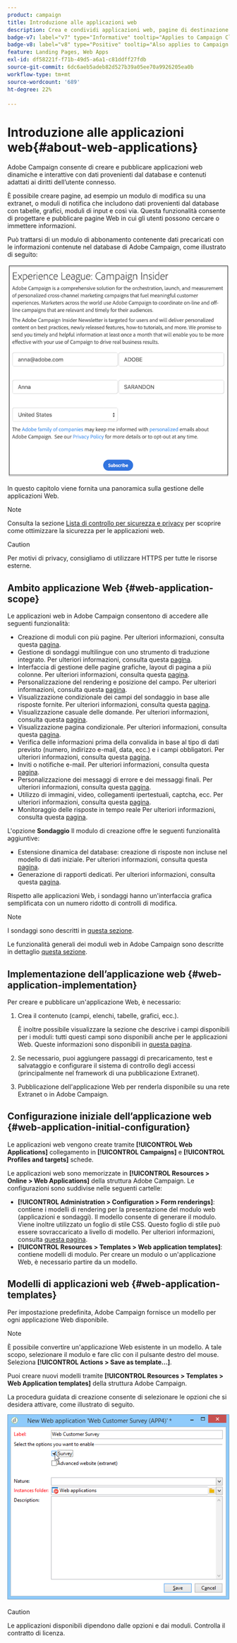 ```yaml
---
product: campaign
title: Introduzione alle applicazioni web
description: Crea e condividi applicazioni web, pagine di destinazione e sondaggi dinamici
badge-v7: label="v7" type="Informative" tooltip="Applies to Campaign Classic v7"
badge-v8: label="v8" type="Positive" tooltip="Also applies to Campaign v8"
feature: Landing Pages, Web Apps
exl-id: df58221f-f71b-49d5-a6a1-c81ddff27fdb
source-git-commit: 6dc6aeb5adeb82d527b39a05ee70a9926205ea0b
workflow-type: tm+mt
source-wordcount: '689'
ht-degree: 22%

---
```


# Introduzione alle applicazioni web{#about-web-applications}



Adobe Campaign consente di creare e pubblicare applicazioni web dinamiche e interattive con dati provenienti dal database e contenuti adattati ai diritti dell’utente connesso.

È possibile creare pagine, ad esempio un modulo di modifica su una extranet, o moduli di notifica che includono dati provenienti dal database con tabelle, grafici, moduli di input e così via. Questa funzionalità consente di progettare e pubblicare pagine Web in cui gli utenti possono cercare o immettere informazioni.

Può trattarsi di un modulo di abbonamento contenente dati precaricati con le informazioni contenute nel database di Adobe Campaign, come illustrato di seguito:

![](assets/webapp_form_sample.png)

In questo capitolo viene fornita una panoramica sulla gestione delle applicazioni Web.

>[!NOTE]
>
>Consulta la sezione [Lista di controllo per sicurezza e privacy](https://helpx.adobe.com/it/campaign/kb/acc-security.html) per scoprire come ottimizzare la sicurezza per le applicazioni web.

>[!CAUTION]
>
>Per motivi di privacy, consigliamo di utilizzare HTTPS per tutte le risorse esterne.

## Ambito applicazione Web {#web-application-scope}

Le applicazioni web in Adobe Campaign consentono di accedere alle seguenti funzionalità:

* Creazione di moduli con più pagine. Per ulteriori informazioni, consulta questa [pagina](about-web-forms.md).
* Gestione di sondaggi multilingue con uno strumento di traduzione integrato. Per ulteriori informazioni, consulta questa [pagina](translating-a-web-application.md).
* Interfaccia di gestione delle pagine grafiche, layout di pagina a più colonne. Per ulteriori informazioni, consulta questa [pagina](designing-a-web-application.md).
* Personalizzazione del rendering e posizione del campo. Per ulteriori informazioni, consulta questa [pagina](editing-content.md#adding-personalization-content).
* Visualizzazione condizionale dei campi del sondaggio in base alle risposte fornite. Per ulteriori informazioni, consulta questa [pagina](form-rendering.md#defining-fields-conditional-display).
* Visualizzazione casuale delle domande. Per ulteriori informazioni, consulta questa [pagina](../../surveys/using/building-a-survey.md#adding-questions).
* Visualizzazione pagina condizionale. Per ulteriori informazioni, consulta questa [pagina](defining-web-forms-page-sequencing.md#conditional-page-display).
* Verifica delle informazioni prima della convalida in base al tipo di dati previsto (numero, indirizzo e-mail, data, ecc.) e i campi obbligatori. Per ulteriori informazioni, consulta questa [pagina](form-rendering.md#defining-control-settings).
* Inviti o notifiche e-mail. Per ulteriori informazioni, consulta questa [pagina](publishing-a-web-form.md#delivering-a-form-via-email).
* Personalizzazione dei messaggi di errore e dei messaggi finali. Per ulteriori informazioni, consulta questa [pagina](defining-web-forms-properties.md#setting-up-an-error-page).
* Utilizzo di immagini, video, collegamenti ipertestuali, captcha, ecc. Per ulteriori informazioni, consulta questa [pagina](editing-content.md).
* Monitoraggio delle risposte in tempo reale Per ulteriori informazioni, consulta questa [pagina](../../surveys/using/publish--track-and-use-collected-data.md#response-tracking).

L&#39;opzione **Sondaggio** Il modulo di creazione offre le seguenti funzionalità aggiuntive:

* Estensione dinamica del database: creazione di risposte non incluse nel modello di dati iniziale. Per ulteriori informazioni, consulta questa [pagina](../../surveys/using/managing-answers.md#storing-collected-answers).
* Generazione di rapporti dedicati. Per ulteriori informazioni, consulta questa [pagina](../../surveys/using/publish--track-and-use-collected-data.md#reports-on-surveys).

Rispetto alle applicazioni Web, i sondaggi hanno un&#39;interfaccia grafica semplificata con un numero ridotto di controlli di modifica.

>[!NOTE]
>
>I sondaggi sono descritti in [questa sezione](../../surveys/using/about-surveys.md).
>
>Le funzionalità generali dei moduli web in Adobe Campaign sono descritte in dettaglio [questa sezione](about-web-forms.md).

## Implementazione dell’applicazione web {#web-application-implementation}

Per creare e pubblicare un&#39;applicazione Web, è necessario:

1. Crea il contenuto (campi, elenchi, tabelle, grafici, ecc.).

   È inoltre possibile visualizzare la sezione che descrive i campi disponibili per i moduli: tutti questi campi sono disponibili anche per le applicazioni Web. Queste informazioni sono disponibili in [questa pagina](adding-fields-to-a-web-form.md).

1. Se necessario, puoi aggiungere passaggi di precaricamento, test e salvataggio e configurare il sistema di controllo degli accessi (principalmente nel framework di una pubblicazione Extranet).
1. Pubblicazione dell&#39;applicazione Web per renderla disponibile su una rete Extranet o in Adobe Campaign.

## Configurazione iniziale dell’applicazione web {#web-application-initial-configuration}

Le applicazioni web vengono create tramite **[!UICONTROL Web Applications]** collegamento in **[!UICONTROL Campaigns]** e **[!UICONTROL Profiles and targets]** schede.

Le applicazioni web sono memorizzate in **[!UICONTROL Resources > Online > Web Applications]** della struttura Adobe Campaign. Le configurazioni sono suddivise nelle seguenti cartelle:

* **[!UICONTROL Administration > Configuration > Form renderings]**: contiene i modelli di rendering per la presentazione del modulo web (applicazioni e sondaggi). Il modello consente di generare il modulo. Viene inoltre utilizzato un foglio di stile CSS. Questo foglio di stile può essere sovraccaricato a livello di modello. Per ulteriori informazioni, consulta [questa pagina](form-rendering.md#selecting-the-form-rendering-template).
* **[!UICONTROL Resources > Templates > Web application templates]**: contiene modelli di modulo. Per creare un modulo o un&#39;applicazione Web, è necessario partire da un modello.

## Modelli di applicazioni web {#web-application-templates}

Per impostazione predefinita, Adobe Campaign fornisce un modello per ogni applicazione Web disponibile.

>[!NOTE]
>
>È possibile convertire un&#39;applicazione Web esistente in un modello. A tale scopo, selezionare il modulo e fare clic con il pulsante destro del mouse. Seleziona **[!UICONTROL Actions > Save as template...]**.

Puoi creare nuovi modelli tramite **[!UICONTROL Resources > Templates > Web Application templates]** della struttura Adobe Campaign.

La procedura guidata di creazione consente di selezionare le opzioni che si desidera attivare, come illustrato di seguito.

![](assets/webapp_create_template.png)

>[!CAUTION]
>
>Le applicazioni disponibili dipendono dalle opzioni e dai moduli. Controlla il contratto di licenza.
